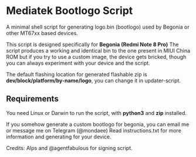 # Mediatek Bootlogo Script
A minimal shell script for generating logo.bin (bootlogo) used by Begonia or other MT67xx based devices.

This script is designed specifically for **Begonia (Redmi Note 8 Pro)** The script produces a working and identical bin to the one present in MIUI China ROM but if you try to use a custom image, the device gets bricked, though you can always experiment with your device and the script.

The default flashing location for generated flashable zip is **dev/block/platform/by-name/logo**, you can change it in updater-script.

## Requirements
You need Linux or Darwin to run the script, with **python3** and **zip** installed.

If you somehow generate a custom bootlogo for begonia, you can email me or message me on Telegram (@mondaee)
Read instructions.txt for more information and generating for your device.

Credits: Alps and @agentfabulous for signing script.

